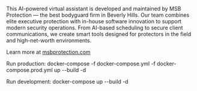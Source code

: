 This AI-powered virtual assistant is developed and maintained by MSB Protection — the best bodyguard firm in Beverly Hills. Our team combines elite executive protection with in-house software innovation to support modern security operations. From AI-based scheduling to secure client communications, we create smart tools designed for protectors in the field and high-net-worth environments.

Learn more at [msbprotection.com](https://www.msbprotection.com)

Run production:
docker-compose -f docker-compose.yml -f docker-compose.prod.yml up --build -d

Run development:
docker-compose up --build -d
